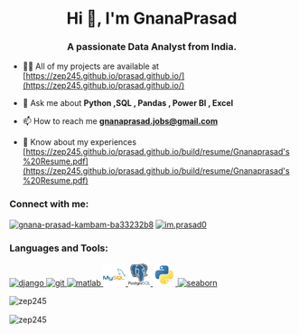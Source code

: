 <h1 align="center">Hi 👋, I'm GnanaPrasad</h1>
<h3 align="center">A passionate Data Analyst from India.</h3>

- 👨‍💻 All of my projects are available at [https://zep245.github.io/prasad.github.io/](https://zep245.github.io/prasad.github.io/)

- 💬 Ask me about **Python ,SQL , Pandas , Power BI , Excel**

- 📫 How to reach me **gnanaprasad.jobs@gmail.com**

- 📄 Know about my experiences [https://zep245.github.io/prasad.github.io/build/resume/Gnanaprasad's%20Resume.pdf](https://zep245.github.io/prasad.github.io/build/resume/Gnanaprasad's%20Resume.pdf)

<h3 align="left">Connect with me:</h3>
<p align="left">
<a href="https://linkedin.com/in/gnana-prasad-kambam-ba33232b8" target="blank"><img align="center" src="https://raw.githubusercontent.com/rahuldkjain/github-profile-readme-generator/master/src/images/icons/Social/linked-in-alt.svg" alt="gnana-prasad-kambam-ba33232b8" height="30" width="40" /></a>
<a href="https://instagram.com/im.prasad0" target="blank"><img align="center" src="https://raw.githubusercontent.com/rahuldkjain/github-profile-readme-generator/master/src/images/icons/Social/instagram.svg" alt="im.prasad0" height="30" width="40" /></a>
</p>

<h3 align="left">Languages and Tools:</h3>
<p align="left"> <a href="https://www.djangoproject.com/" target="_blank" rel="noreferrer"> <img src="https://cdn.worldvectorlogo.com/logos/django.svg" alt="django" width="40" height="40"/> </a> <a href="https://git-scm.com/" target="_blank" rel="noreferrer"> <img src="https://www.vectorlogo.zone/logos/git-scm/git-scm-icon.svg" alt="git" width="40" height="40"/> </a> <a href="https://www.mathworks.com/" target="_blank" rel="noreferrer"> <img src="https://upload.wikimedia.org/wikipedia/commons/2/21/Matlab_Logo.png" alt="matlab" width="40" height="40"/> </a> <a href="https://www.mysql.com/" target="_blank" rel="noreferrer"> <img src="https://raw.githubusercontent.com/devicons/devicon/master/icons/mysql/mysql-original-wordmark.svg" alt="mysql" width="40" height="40"/> </a> <a href="https://www.postgresql.org" target="_blank" rel="noreferrer"> <img src="https://raw.githubusercontent.com/devicons/devicon/master/icons/postgresql/postgresql-original-wordmark.svg" alt="postgresql" width="40" height="40"/> </a> <a href="https://www.python.org" target="_blank" rel="noreferrer"> <img src="https://raw.githubusercontent.com/devicons/devicon/master/icons/python/python-original.svg" alt="python" width="40" height="40"/> </a> <a href="https://seaborn.pydata.org/" target="_blank" rel="noreferrer"> <img src="https://seaborn.pydata.org/_images/logo-mark-lightbg.svg" alt="seaborn" width="40" height="40"/> </a> </p>

<p><img align="center" src="https://github-readme-stats.vercel.app/api/top-langs?username=zep245&show_icons=true&locale=en&layout=compact" alt="zep245" /></p>

<p><img align="center" src="https://github-readme-streak-stats.herokuapp.com/?user=zep245&" alt="zep245" /></p>

